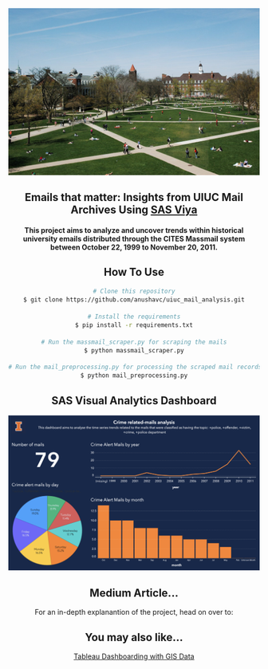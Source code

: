 <div align="center">

<img src="quad.jpg" alt="logo" height="auto" />

<h2 align="center">Emails that matter: Insights from UIUC Mail Archives Using <a href="https://www.sas.com/en_us/software/viya-for-learners.html" target="_blank">SAS Viya</a></h2>

<h4>This project aims to analyze and uncover trends within historical university emails distributed through the CITES Massmail system between October 22, 1999 to November 20, 2011.</h4>

## How To Use

```bash
# Clone this repository
$ git clone https://github.com/anushavc/uiuc_mail_analysis.git

# Install the requirements
$ pip install -r requirements.txt

# Run the massmail_scraper.py for scraping the mails
$ python massmail_scraper.py

# Run the mail_preprocessing.py for processing the scraped mail records
$ python mail_preprocessing.py
```
## SAS Visual Analytics Dashboard 

<img src="dashboard.png" alt="logo" height="auto" />

## Medium Article...
For an in-depth explanantion of the project, head on over to: 

## You may also like...

[Tableau Dashboarding with GIS Data](https://github.com/anushavc/trafficsignschampaign)

